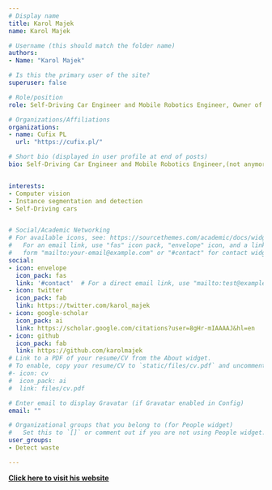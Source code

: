 ```yaml
---
# Display name
title: Karol Majek
name: Karol Majek

# Username (this should match the folder name)
authors:
- Name: "Karol Majek"

# Is this the primary user of the site?
superuser: false

# Role/position
role: Self-Driving Car Engineer and Mobile Robotics Engineer, Owner of Cufix PL

# Organizations/Affiliations
organizations:
- name: Cufix PL
  url: "https://cufix.pl/"

# Short bio (displayed in user profile at end of posts)
bio: Self-Driving Car Engineer and Mobile Robotics Engineer,(not anymore) a mentor at Udacity‘s Self-Driving Car Nanodegree. Organizing Warsaw SDC Meetup. Actively working on mobile robots and deep neural networks


interests:
- Computer vision
- Instance segmentation and detection
- Self-Driving cars


# Social/Academic Networking
# For available icons, see: https://sourcethemes.com/academic/docs/widgets/#icons
#   For an email link, use "fas" icon pack, "envelope" icon, and a link in the
#   form "mailto:your-email@example.com" or "#contact" for contact widget.
social:
- icon: envelope
  icon_pack: fas
  link: '#contact'  # For a direct email link, use "mailto:test@example.org".
- icon: twitter
  icon_pack: fab
  link: https://twitter.com/karol_majek
- icon: google-scholar
  icon_pack: ai
  link: https://scholar.google.com/citations?user=8gHr-mIAAAAJ&hl=en
- icon: github
  icon_pack: fab
  link: https://github.com/karolmajek
# Link to a PDF of your resume/CV from the About widget.
# To enable, copy your resume/CV to `static/files/cv.pdf` and uncomment the lines below.  
#- icon: cv
#  icon_pack: ai
#  link: files/cv.pdf

# Enter email to display Gravatar (if Gravatar enabled in Config)
email: ""

# Organizational groups that you belong to (for People widget)
#   Set this to `[]` or comment out if you are not using People widget.  
user_groups:
- Detect waste

---
```



[**Click here to visit his website**](https://karolmajek.pl/)
